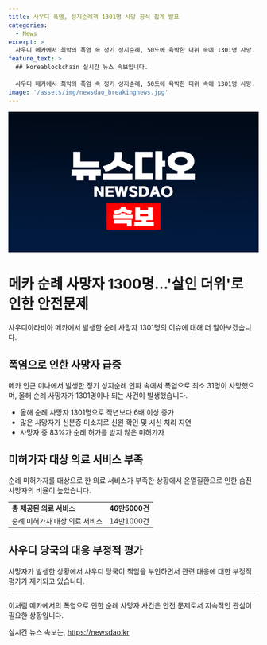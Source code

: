 ```yaml
---
title: 사우디 폭염, 성지순례객 1301명 사망 공식 집계 발표
categories:
  - News
excerpt: >
  사우디 메카에서 최악의 폭염 속 정기 성지순례, 50도에 육박한 더위 속에 1301명 사망. 사우디 당국은 공식 집계 발표, 대부분 미허가자로 확인. 순례객들에게 의료 서비스 제공
feature_text: >
  ## koreablockchain 실시간 뉴스 속보입니다.

  사우디 메카에서 최악의 폭염 속 정기 성지순례, 50도에 육박한 더위 속에 1301명 사망. 사우디 당국은 공식 집계 발표, 대부분 미허가자로 확인. 순례객들에게 의료 서비스 제공
image: '/assets/img/newsdao_breakingnews.jpg'
---
```


<p><img src="/assets/img/newsdao_breakingnews.jpg" alt="koreablockchain 속보" /></p>

<h1>메카 순례 사망자 1300명…'살인 더위'로 인한 안전문제</h1>

<p data-ke-size="size16">사우디아라비아 메카에서 발생한 순례 사망자 1301명의 이슈에 대해 더 알아보겠습니다.</p>

<h2 data-ke-size="size26">폭염으로 인한 사망자 급증</h2>

<p data-ke-size="size16">메카 인근 미나에서 발생한 정기 성지순례 인파 속에서 폭염으로 최소 31명이 사망했으며, 올해 순례 사망자가 1301명이나 되는 사건이 발생했습니다.</p> 

<ul>
  <li>올해 순례 사망자 1301명으로 작년보다 6배 이상 증가</li>
  <li>많은 사망자가 신분증 미소지로 신원 확인 및 시신 처리 지연</li>
  <li>사망자 중 83%가 순례 허가를 받지 않은 미허가자</li>
</ul>

<h2 data-ke-size="size26">미허가자 대상 의료 서비스 부족</h2>

<p data-ke-size="size16">순례 미허가자를 대상으로 한 의료 서비스가 부족한 상황에서 온열질환으로 인한 숨진 사망자의 비율이 높았습니다.</p>

<table>
  <tr>
    <td><b>총 제공된 의료 서비스</b></td>
    <td><b>46만5000건</b></td>
  </tr>
  <tr>
    <td>순례 미허가자 대상 의료 서비스</td>
    <td>14만1000건</td>
  </tr>
</table>

<h2 data-ke-size="size26">사우디 당국의 대응 부정적 평가</h2>

<p data-ke-size="size16">사망자가 발생한 상황에서 사우디 당국이 책임을 부인하면서 관련 대응에 대한 부정적 평가가 제기되고 있습니다.</p>

<hr>

<p data-ke-size="size16">이처럼 메카에서의 폭염으로 인한 순례 사망자 사건은 안전 문제로서 지속적인 관심이 필요한 상황입니다.</p>
실시간 뉴스 속보는, <a href="https://newsdao.kr" rel="dofollow">https://newsdao.kr</a>


